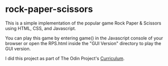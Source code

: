 # rock-paper-scissors
This is a simple implementation of the popular game Rock Paper &amp; Scissors using HTML, CSS, and Javascript.

You can play this game by entering game() in the Javascript console of your browser or open the RPS.html inside the "GUI Version" directory to play the GUI version.

I did this project as part of The Odin Project's [Curriculum](https://www.theodinproject.com/courses/web-development-101/lessons/rock-paper-scissors).
